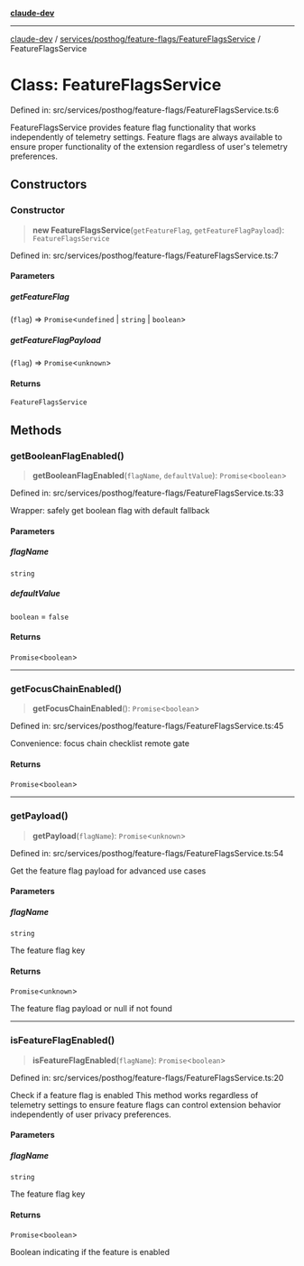 [**claude-dev**](../../../../../README.md)

***

[claude-dev](../../../../../README.md) / [services/posthog/feature-flags/FeatureFlagsService](../README.md) / FeatureFlagsService

# Class: FeatureFlagsService

Defined in: src/services/posthog/feature-flags/FeatureFlagsService.ts:6

FeatureFlagsService provides feature flag functionality that works independently
of telemetry settings. Feature flags are always available to ensure proper
functionality of the extension regardless of user's telemetry preferences.

## Constructors

### Constructor

> **new FeatureFlagsService**(`getFeatureFlag`, `getFeatureFlagPayload`): `FeatureFlagsService`

Defined in: src/services/posthog/feature-flags/FeatureFlagsService.ts:7

#### Parameters

##### getFeatureFlag

(`flag`) => `Promise`\<`undefined` \| `string` \| `boolean`\>

##### getFeatureFlagPayload

(`flag`) => `Promise`\<`unknown`\>

#### Returns

`FeatureFlagsService`

## Methods

### getBooleanFlagEnabled()

> **getBooleanFlagEnabled**(`flagName`, `defaultValue`): `Promise`\<`boolean`\>

Defined in: src/services/posthog/feature-flags/FeatureFlagsService.ts:33

Wrapper: safely get boolean flag with default fallback

#### Parameters

##### flagName

`string`

##### defaultValue

`boolean` = `false`

#### Returns

`Promise`\<`boolean`\>

***

### getFocusChainEnabled()

> **getFocusChainEnabled**(): `Promise`\<`boolean`\>

Defined in: src/services/posthog/feature-flags/FeatureFlagsService.ts:45

Convenience: focus chain checklist remote gate

#### Returns

`Promise`\<`boolean`\>

***

### getPayload()

> **getPayload**(`flagName`): `Promise`\<`unknown`\>

Defined in: src/services/posthog/feature-flags/FeatureFlagsService.ts:54

Get the feature flag payload for advanced use cases

#### Parameters

##### flagName

`string`

The feature flag key

#### Returns

`Promise`\<`unknown`\>

The feature flag payload or null if not found

***

### isFeatureFlagEnabled()

> **isFeatureFlagEnabled**(`flagName`): `Promise`\<`boolean`\>

Defined in: src/services/posthog/feature-flags/FeatureFlagsService.ts:20

Check if a feature flag is enabled
This method works regardless of telemetry settings to ensure feature flags
can control extension behavior independently of user privacy preferences.

#### Parameters

##### flagName

`string`

The feature flag key

#### Returns

`Promise`\<`boolean`\>

Boolean indicating if the feature is enabled
